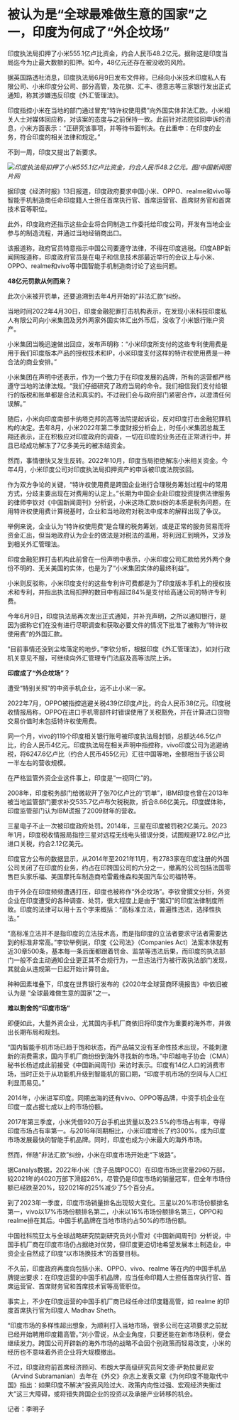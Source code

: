 

# 被认为是“全球最难做生意的国家”之一，印度为何成了“外企坟场”

印度执法局扣押了小米555.1亿卢比资金，约合人民币48.2亿元。据称这是印度当局迄今为止最大数额的扣押。如今，48亿元还存在被没收的风险。

据英国路透社消息，印度执法局6月9日发布文件称，已经向小米技术印度私人有限公司、小米印度分公司、部分高管，及花旗、汇丰、德意志等三家银行发出正式通知，称其涉嫌违反印度《外汇管理法》。

印度指控小米在当地的部门通过冒充“特许权使用费”向外国实体非法汇款。小米相关人士对媒体回应称，对该案的态度与之前保持一致。此前针对法院驳回申诉的消息，小米方面表示：“正研究该事项，并等待书面判决。在此重申：在印度的业务，符合印度的相关法律和规定。”

不到一周，印度又提出了新要求。

![](https://inews.gtimg.com/om_bt/OK3tNGBbZqNgqKkIsjZ3ka1fCPpLP_g1-TFGRVudCeFAsAA/1000)_印度执法局扣押了小米555.1亿卢比资金，约合人民币48.2亿元。图/中国新闻图片网_

据印度《经济时报》13日报道，印度政府要求中国小米、OPPO、realme和vivo等智能手机制造商任命印度籍人士担任首席执行官、首席运营官、首席财务官和首席技术官等职位。

此外，印度政府还指示这些企业将合同制造工作委托给印度公司，开发有当地企业参与的制造流程，并通过当地经销商出口。

该报道称，政府官员特意指示中国公司要遵守法律，不得在印度逃税。印度ABP新闻网报道称，印度政府官员是在电子和信息技术部最近举行的会议上与小米、OPPO、realme和vivo等中国智能手机制造商讨论了这些问题。

**48亿元罚款从何而来？**

此次小米被开罚单，还要追溯到去年4月开始的“非法汇款”纠纷。

当地时间2022年4月30日，印度金融犯罪打击机构表示，在发现小米科技印度私人有限公司向小米集团及另外两家外国实体汇出外币后，没收了小米银行账户资产。

小米集团当晚迅速做出回应，发布声明称：“小米印度所支付的这些专利使用费是用于我们印度版本产品的授权技术和IP，小米印度支付这样的特许权使用费是一种合法的商业安排。”

小米集团在声明中还表示，作为一个致力于在印度发展的品牌，所有的运营都严格遵守当地的法律法规。“我们仔细研究了政府当局的命令。我们相信我们支付给银行的版税和账单都是合法和真实的。不过我们会与政府部门紧密合作，以澄清任何误解。”

随后，小米向印度南部卡纳塔克邦的高等法院提起诉讼，反对印度打击金融犯罪机构的决定。去年8月，小米2022年第二季度财报分析会上，时任小米集团总裁王翔还表示，正在积极应对印度政府的调查，一切在印度的业务还在正常进行中，并且已经成功解冻了7亿多美元的被冻结资金。

然而，事情很快又发生反转。2022年10月，印度当局拒绝解冻小米相关资金。今年4月，小米印度公司对印度执法局扣押资产的申诉被印度法院驳回。

作为双方争论的关键，“特许权使用费是跨国企业进行合理税务筹划过程中的常用方式，分歧主要出现在对费用的认定上。”长期为中国企业赴印度投资提供法律服务的律师李钦对《中国新闻周刊》分析说，小米这场汇款纠纷的本质是税务问题，在用特许权使用费计算税基时，企业和当地政府对税法中成本的解释出现了争议。

举例来说，企业认为“特许权使用费”是合理的税务筹划，或是正常的服务贸易而将资金汇出，但当地政府认为企业的做法是对税法的滥用，将利润汇到境外，又涉及到相关外汇管理法。

印度金融犯罪打击机构此前曾在一份声明中表示，小米印度公司汇款给另外两个身份不明的、无关美国的实体，也是为了“小米集团实体的最终利益”。

小米则反驳称，小米印度支付的这些专利许可费都是为了印度版本手机上的授权技术和专利，并指出执法局扣押的数目中有超过84%是支付给高通公司的特许专利费。

今年6月9日，印度执法局再次发出正式通知，并补充声明，之所以通知银行，是因为据称它们在没有进行尽职调查和获取必要文件的情况下批准了被称为“特许权使用费”的外国汇款。

“目前事情还没到尘埃落定的地步。”李钦分析，根据印度《外汇管理法》，如对行政机关意见不服，可继续向外汇管理专门法庭及高等法院上诉。

**印度成了“外企坟场”？**

遭受“特别关照”的中资手机企业，远不止小米一家。

2022年7月，OPPO被指控逃避关税439亿印度卢比，约合人民币38亿元。印度税收情报局称，OPPO在进口手机零部件时错误使用了关税豁免，并在计算进口货物交易价值时未包括特许权使用费。

同一个月，vivo的119个印度相关银行账号被印度执法局封锁，总额达46.5亿卢比，约合人民币4亿元。印度执法局在相关声明中指控称，vivo印度公司为逃避纳税，将6247.6亿卢比（约合人民币455亿元）汇往中国等地，金额相当于该公司一半左右的营收规模。

在严格监管外资企业这件事上，印度是“一视同仁”的。

2008年，印度税务部门给微软开了张70亿卢比的“罚单”，IBM印度也曾在2013年被当地监管部门要求补交535.7亿卢布欠税税款，折合8.66亿美元。印度媒体称，印度监管部门认为IBM谎报了2009财年的营收。

三星电子不止一次被印度政府处罚。2014年，三星在印度被罚税2亿美元。2023年1月，印度税收情报局指控三星对远程无线电头错误分类，试图规避172.8亿卢比进口关税，约合2.12亿美元。

印度官方公布的数据显示，从2014年至2021年11月，有2783家在印度注册的外国公司关闭了在印度的业务，约占在印跨国公司的六分之一，撤离的公司包括法国零售巨头家乐福、美国摩托车制造商哈雷戴维森和美国汽车公司福特等。

由于外企在印度频频遭遇打压，印度也被称作“外企坟场”。李钦曾撰文分析，外资企业在印度遭受的各种调查、处罚，很大程度上是由于“魔幻”的印度法律制度所致。印度的法律可以用十五个字来概括：“高标准立法，普遍性违法，选择性执法。”

“高标准立法并不是指印度的立法技术高，而是指印度的立法者要求守法者需要达到的标准非常高。”李钦举例说，印度《公司法》（Companies
Act）法案本体就有近30章500条，基本每一条后面都跟着罚金、监禁等违法后果，而印度的执法部门一般不会主动通知企业更正其不合规行为，一旦违法行为被行政执法部门发现，其就会从违规第一日起开始计算罚金。

种种因素堆叠下，印度在世界银行发布的《2020年全球营商环境报告》中依旧被认为是 “全球最难做生意的国家”之一。

**难以割舍的“印度市场”**

即便如此，大量外资企业，尤其国内手机厂商依旧将印度作为重要的海外市，并做出长期布局和规划。

“国内智能手机市场已趋于饱和状态，而产品端又没有革命性技术出现，不能刺激新的消费需求，国内手机厂商纷纷到海外寻找新的市场。”中印越电子协会（CMA）秘书长杨述成此前接受《中国新闻周刊》采访时表示。印度有14亿人口的消费市场，当时正处于从功能机升级到智能机的窗口期，“印度手机市场的空间与人口红利显而易见。”

2014年，小米进军印度。同期出海的还有vivo、OPPO等品牌，中资手机企业在印度一度占据七成以上的市场份额。

2017年第三季度，小米凭借920万台手机出货量以及23.5%的市场占有率，夺得印度市场占有率第一。与2016年同期相比，小米印度增长了约300%，成为印度市场发展最快的智能手机品牌。同时，印度也成为小米最大的海外市场。

然而，伴随“非法汇款”纠纷，小米在印度市场开始走“下坡路”。

据Canalys数据，2022年小米（含子品牌POCO）在印度市场出货量2960万部，较2021年的4020万部下滑超26%，尽管仍是印度市场的销量冠军，但全年市场份额已经跌至20%，较2021年的25%减少了5个百分点。

到了2023年一季度，印度市场销量排名出现较大变化。三星以20%市场份额排名第一，vivo以17%市场份额排名第二，小米以16%市场份额排名第三，OPPO和realme排在其后。中国手机品牌在当地市场约占50%的市场份额。

中国社科院亚太与全球战略研究院副研究员刘小雪对《中国新闻周刊》分析说，中国手机厂商在印度市场仍占据绝对优势，但印度更迫切地希望发展本土制造业，中资企业自然成了印度“以市场换技术”的首要目标。

不久前，印度政府再度向包括小米、OPPO、vivo、realme
等在内的中国手机品牌提出要求：在印度运营的中国手机品牌，应当任命印籍人士担任首席执行官、首席运营官、首席财务官和首席技术官等高管职位。

事实上，不少在印度运营的中国手机厂商已经任命过印度籍高管，如 realme 的印度首席执行官为印度人 Madhav Sheth。

“印度市场的多样性超出想象，为顺利打入当地市场，很多公司在这项要求之前就已经开始聘用印度籍高管。”刘小雪说，从企业角度，只要还能在新市场获利，便会继续发力。跨国公司开辟新的海外市场的战略不会因个别政策而轻易改变，小米的经历也不意味着外资企业将大规模撤出。

不过，印度政府前首席经济顾问、布朗大学高级研究员阿文德·萨勃拉曼尼安（Arvind
Subramanian）去年在《外交》杂志上发表文章《为何印度不能取代中国》指出：如果印度不解决“投资风险过大、政策内向性过强、宏观经济失衡过大”这三大障碍，或将错失跨国企业的投资以及承接产业转移的机会。

记者：李明子

